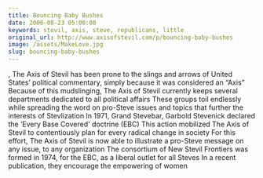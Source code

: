 ```yaml
---
title: Bouncing Baby Bushes
date: 2006-08-23 05:00:00
keywords: stevil, axis, steve, republicans, little
original_url: http://www.axisofstevil.com/p/bouncing-baby-bushes
image: /assets/MakeLove.jpg
slug: bouncing-baby-bushes
---
```


, The Axis of Stevil has been prone to the slings and arrows of United States’ political commentary, simply because it was considered an “Axis” Because of this mudslinging, The Axis of Stevil currently keeps several departments dedicated to all political affairs  These groups toil endlessly while spreading the word on pro-Steve issues and topics that further the interests of Stevlization In 1971, Grand Stevebar, Garbold Stevenick declared the ‘Every Base Covered&#039; doctrine (EBC) This action mobilized The Axis of Stevil to contentiously plan for every radical change in society For this effort, The Axis of Stevil is now able to illustrate a pro-Steve message on any issue, to any organization  The consortium of New Stevil Frontiers was formed in 1974, for the EBC, as a liberal outlet for all Steves In a recent publication, they encourage the empowering of women

